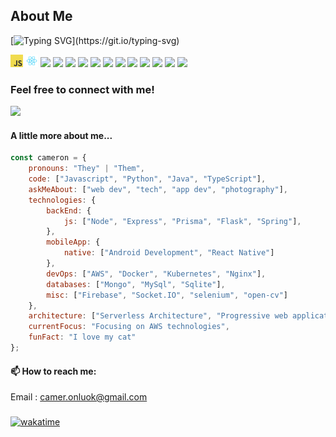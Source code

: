 ## About Me

[![Typing SVG](https://readme-typing-svg.demolab.com?font=Fira+Code&pause=1000&color=000000&multiline=true&width=435&height=75&lines=Hi!+I'm+Cameron;A+Software+Engineer+based+in+Seattle.)](https://git.io/typing-svg)

<code><img height="20" src="https://raw.githubusercontent.com/github/explore/80688e429a7d4ef2fca1e82350fe8e3517d3494d/topics/javascript/javascript.png"></code>
<code><img height="20" src="https://raw.githubusercontent.com/github/explore/80688e429a7d4ef2fca1e82350fe8e3517d3494d/topics/react/react.png"></code>
<code><img height="20" src="https://user-images.githubusercontent.com/25181517/189715289-df3ee512-6eca-463f-a0f4-c10d94a06b2f.png"></code>
<code><img height="20" src="https://user-images.githubusercontent.com/25181517/183890595-779a7e64-3f43-4634-bad2-eceef4e80268.png"></code>
<code><img height="20" src="https://user-images.githubusercontent.com/25181517/183890598-19a0ac2d-e88a-4005-a8df-1ee36782fde1.png"></code>
<code><img height="20" src="https://user-images.githubusercontent.com/25181517/183568594-85e280a7-0d7e-4d1a-9028-c8c2209e073c.png"></code>
<code><img height="20" src="https://user-images.githubusercontent.com/25181517/183859966-a3462d8d-1bc7-4880-b353-e2cbed900ed6.png"></code>
<code><img height="20" src="https://user-images.githubusercontent.com/25181517/187896150-cc1dcb12-d490-445c-8e4d-1275cd2388d6.png"></code>
<code><img height="20" src="https://github.com/marwin1991/profile-technology-icons/assets/136815194/5f8c622c-c217-4649-b0a9-7e0ee24bd704"></code>
<code><img height="20" src="https://user-images.githubusercontent.com/25181517/117201156-9a724800-adec-11eb-9a9d-3cd0f67da4bc.png"></code>
<code><img height="20" src="https://user-images.githubusercontent.com/25181517/183423507-c056a6f9-1ba8-4312-a350-19bcbc5a8697.png"></code>
<code><img height="20" src="https://user-images.githubusercontent.com/25181517/183570228-6a040b9f-3ddf-47a2-a201-743121dac664.png"></code>
<code><img height="20" src="https://user-images.githubusercontent.com/25181517/183896132-54262f2e-6d98-41e3-8888-e40ab5a17326.png"></code>
<code><img height="20" src="https://user-images.githubusercontent.com/25181517/186884152-ae609cca-8cf1-4175-8d60-1ce1fa078ca2.png"></code>

### Feel free to connect with me!
<a href="https://www.linkedin.com/in/cameronluo/">
<img src="https://img.shields.io/badge/linkedin-%230077B5.svg?&style=for-the-badge&logo=linkedin&logoColor=white" />
 </a>

#### A little more about me...  

```javascript
const cameron = {
    pronouns: "They" | "Them",
    code: ["Javascript", "Python", "Java", "TypeScript"],
    askMeAbout: ["web dev", "tech", "app dev", "photography"],
    technologies: {
        backEnd: {
            js: ["Node", "Express", "Prisma", "Flask", "Spring"],
        },
        mobileApp: {
            native: ["Android Development", "React Native"]
        },
        devOps: ["AWS", "Docker", "Kubernetes", "Nginx"],
        databases: ["Mongo", "MySql", "Sqlite"],
        misc: ["Firebase", "Socket.IO", "selenium", "open-cv"]
    },
    architecture: ["Serverless Architecture", "Progressive web applications", "Single page applications"],
    currentFocus: "Focusing on AWS technologies",
    funFact: "I love my cat"
};
```
#### 📫 How to reach me:
Email : camer.onluok@gmail.com

###
[![wakatime](https://wakatime.com/badge/user/e2c6f6d1-df1a-48e6-b529-d87e5e1f1e70.svg)](https://wakatime.com/@e2c6f6d1-df1a-48e6-b529-d87e5e1f1e70)
